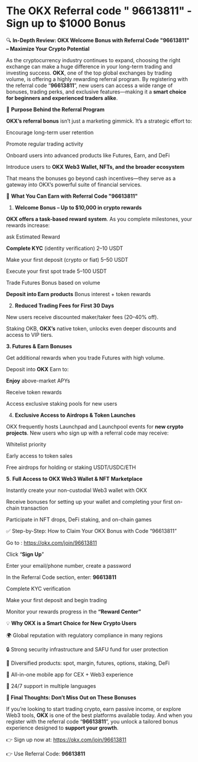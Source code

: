 # The OKX Referral code " 96613811" - Sign up to $1000 Bonus 

🔍 **In-Depth Review: OKX Welcome Bonus with Referral Code "96613811" – Maximize Your Crypto Potential**

As the cryptocurrency industry continues to expand, choosing the right exchange can make a huge difference in your long-term trading and investing success. **OKX**, one of the top global exchanges by trading volume, is offering a highly rewarding referral program. By registering with the referral code “**96613811**”, new users can access a wide range of bonuses, trading perks, and exclusive features—making it a **smart choice for beginners and experienced traders alike**.

🎯 **Purpose Behind the Referral Program**

**OKX’s referral bonus** isn’t just a marketing gimmick. It’s a strategic effort to:


Encourage long-term user retention


Promote regular trading activity


Onboard users into advanced products like Futures, Earn, and DeFi


Introduce users to **OKX Web3 Wallet, NFTs, and the broader ecosystem**


That means the bonuses go beyond cash incentives—they serve as a gateway into OKX’s powerful suite of financial services.

🎁 **What You Can Earn with Referral Code "96613811"**

1. **Welcome Bonus – Up to $10,000 in crypto rewards**

**OKX offers a task-based reward system**. As you complete milestones, your rewards increase:

ask	Estimated Reward

**Complete KYC** (identity verification)	              2–10 USDT

Make your first deposit (crypto or fiat)          	    5–50 USDT

Execute your first spot trade	                          5–100 USDT

Trade Futures	Bonus based on volume

**Deposit into Earn products**	Bonus interest + token rewards

2. **Reduced Trading Fees for First 30 Days**

New users receive discounted maker/taker fees (20–40% off).


Staking OKB, **OKX’s** native token, unlocks even deeper discounts and access to VIP tiers.

**3. Futures & Earn Bonuses**

Get additional rewards when you trade Futures with high volume.


Deposit into **OKX** Earn to:


**Enjoy** above-market APYs


Receive token rewards


Access exclusive staking pools for new users

4. **Exclusive Access to Airdrops & Token Launches**

OKX frequently hosts Launchpad and Launchpool events for **new crypto projects**. New users who sign up with a referral code may receive:


Whitelist priority


Early access to token sales


Free airdrops for holding or staking USDT/USDC/ETH

**5**. **Full Access to OKX Web3 Wallet & NFT Marketplace**

Instantly create your non-custodial Web3 wallet with OKX


Receive bonuses for setting up your wallet and completing your first on-chain transaction


Participate in NFT drops, DeFi staking, and on-chain games

✅ Step-by-Step: How to Claim Your OKX Bonus with Code “96613811”

Go to : https://okx.com/join/96613811


Click “**Sign Up**”


Enter your email/phone number, create a password


In the Referral Code section, enter: **96613811**


Complete KYC verification


Make your first deposit and begin trading


Monitor your rewards progress in the **“Reward Center”**

💡 **Why OKX is a Smart Choice for New Crypto Users**

🌍 Global reputation with regulatory compliance in many regions


🔒 Strong security infrastructure and SAFU fund for user protection


💼 Diversified products: spot, margin, futures, options, staking, DeFi


📱 All-in-one mobile app for CEX + Web3 experience


💬 24/7 support in multiple languages

**🚀 Final Thoughts: Don’t Miss Out on These Bonuses**

If you’re looking to start trading crypto, earn passive income, or explore Web3 tools, **OKX** is one of the best platforms available today. And when you register with the referral code “**96613811**”, you unlock a tailored bonus experience designed to **support your growth**.

👉 Sign up now at: https://okx.com/join/96613811


👉 Use Referral Code: **96613811**















